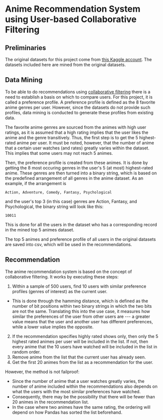 # Anime Recommendation System using User-based Collaborative Filtering

## Preliminaries
The original datasets for this project come from [this Kaggle account](https://www.kaggle.com/datasets/CooperUnion/anime-recommendations-database). The datasets included here are mined from the original datasets.

## Data Mining
To be able to do recommendations using [collaborative filtering](https://builtin.com/data-science/collaborative-filtering-recommender-system) there is a need to establish a basis on which to compare users. For this project, 
it is called a preference profile. A preference profile is defined as the 8 favorite anime genres per user. However, since the datasets do not provide such profiles, data mining is conducted to generate these profiles from existing data.

The favorite anime genres are sourced from the animes with high user ratings, as it is assumed that a high rating implies that the user likes the anime and the genre transitively. Thus, the first step is to get the 5 highest-rated anime per user. It must be noted, however, that the number of anime that a certain user watches (and rates) greatly varies within the dataset. This implies that some users may not reach 5 animes.

Then, the preference profile is created from these animes. It is done by getting the 8 most occuring genres in the user's 5 (at most) highest-rated anime. These genres are then turned into a binary string, which is based on the predefined arrangement of all genres in the anime dataset. As an example, if the arrangement is

    Action, Adventure, Comedy, Fantasy, Psychological

and the user's top 3 (in this case) genres are Action, Fantasy, and Psychological, the binary string will look like this:

    10011
    
This is done for all the users in the dataset who has a corresponding record in the mined top 5 animes dataset. 

The top 5 animes and preference profile of all users in the original datasets are saved into csv, which will be used in the recommendations.


## Recommendation

The anime recommendation system is based on the concept of collaborative filtering. It works by executing these steps:

1. Within a sample of 500 users, find 10 users with similar preference profiles (genres of interest) as the current user.
  - This is done through the hamming distance, which is defined as the number of bit positions within two binary strings in which the two bits are not the same. Translating this into the use case, it measures how similar the preferences of the user from other users are --- a greater value means that the user and another user has different preferences, while a lower value implies the opposite.
2. If the recommendation specifies highly rated shows only, then only the 5 highest rated animes per user will be included in the list. If not, then every anime that the 10 users have watched will be included in the list in random order.
3. Remove anime from the list that the current user has already seen.
4. Get the first 20 animes from the list as a recommendation for the user.
 
However, the method is not failproof:

- Since the number of anime that a user watches greatly varies, the number of anime included within the recommendations also depends on what the users with the most similar preferences have watched.
- Consequently, there may be the possibility that there will be fewer than 20 animes in the recommendation list.
- In the case where two animes have the same rating, the ordering will depend on how Pandas has sorted the list beforehand.
